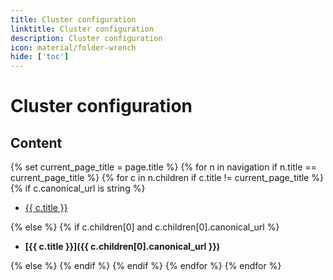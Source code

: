 ```yaml
---
title: Cluster configuration
linktitle: Cluster configuration
description: Cluster configuration
icon: material/folder-wrench
hide: ['toc']
---
```

# Cluster configuration

## Content

{% set current_page_title = page.title %}
{% for n in navigation if n.title == current_page_title %}
{% for c in n.children if c.title != current_page_title %}
{% if c.canonical_url is string %}

- [{{ c.title }}]({{c.canonical_url}})

{% else %}
{% if c.children[0] and c.children[0].canonical_url %}

- **[{{ c.title }}]({{ c.children[0].canonical_url }})**

{% else %}
{% endif %}
{% endif %}
{% endfor %}
{% endfor %}
